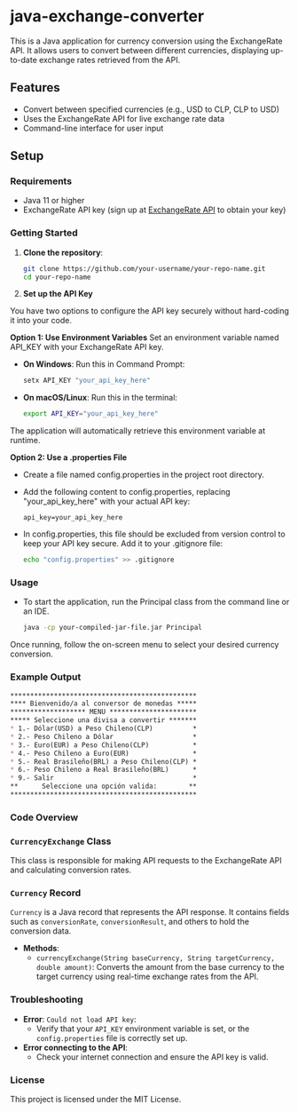 # java-exchange-converter

This is a Java application for currency conversion using the ExchangeRate API. It allows users to convert between different currencies, displaying up-to-date exchange rates retrieved from the API.

## Features

- Convert between specified currencies (e.g., USD to CLP, CLP to USD)
- Uses the ExchangeRate API for live exchange rate data
- Command-line interface for user input

## Setup

### Requirements

- Java 11 or higher
- ExchangeRate API key (sign up at [ExchangeRate API](https://www.exchangerate-api.com) to obtain your key)

### Getting Started

1. **Clone the repository**:

   ```bash
   git clone https://github.com/your-username/your-repo-name.git
   cd your-repo-name

2. **Set up the API Key**

You have two options to configure the API key securely without hard-coding it into your code.

**Option 1: Use Environment Variables**
Set an environment variable named API_KEY with your ExchangeRate API key.

- **On Windows**: Run this in Command Prompt:

   ```bash
   setx API_KEY "your_api_key_here"
- **On macOS/Linux**: Run this in the terminal:
   ```bash
   export API_KEY="your_api_key_here"

The application will automatically retrieve this environment variable at runtime.

**Option 2: Use a .properties File**
- Create a file named config.properties in the project root directory.

- Add the following content to config.properties, replacing "your_api_key_here" with your actual API key:
   ```properties
   api_key=your_api_key_here
- In config.properties, this file should be excluded from version control to keep your API key secure. Add it to your .gitignore file:
   ```bash
   echo "config.properties" >> .gitignore

### Usage
- To start the application, run the Principal class from the command line or an IDE.
   ```bash
   java -cp your-compiled-jar-file.jar Principal


Once running, follow the on-screen menu to select your desired currency conversion.
### Example Output
   ```markdown
   ***********************************************
   **** Bienvenido/a al conversor de monedas *****
   ******************* MENU **********************
   ***** Seleccione una divisa a convertir *******
   * 1.- Dólar(USD) a Peso Chileno(CLP)          *
   * 2.- Peso Chileno a Dólar                    *
   * 3.- Euro(EUR) a Peso Chileno(CLP)           *
   * 4.- Peso Chileno a Euro(EUR)                *
   * 5.- Real Brasileño(BRL) a Peso Chileno(CLP) *
   * 6.- Peso Chileno a Real Brasileño(BRL)      *
   * 9.- Salir                                   *
   **      Seleccione una opción valida:        **
   ***********************************************
   ```

### Code Overview
### `CurrencyExchange` Class
This class is responsible for making API requests to the ExchangeRate API and calculating conversion rates.

### `Currency` Record
`Currency` is a Java record that represents the API response. It contains fields such as `conversionRate`, `conversionResult`, and others to hold the conversion data.

- **Methods**:
  - `currencyExchange(String baseCurrency, String targetCurrency, double amount)`: 
     Converts the amount from the base currency to the target currency using real-time exchange rates from the API.



### Troubleshooting
- **Error**: `Could not load API key`:
   - Verify that your `API_KEY` environment variable is set, or the `config.properties` file is correctly set up.
- **Error connecting to the API**:
   - Check your internet connection and ensure the API key is valid.

### License
This project is licensed under the MIT License.
